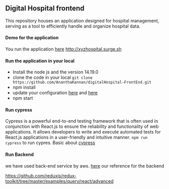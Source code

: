 ## Digital Hospital frontend
This repository houses an application designed for hospital management, 
serving as a tool to efficiently handle and organize hospital data.

#### Demo for the application
You run the application [here](http://xyzhospital.surge.sh) http://xyzhospital.surge.sh

#### Run the application in your local
* Install the node js and the version 14.19.0
* clone the code in your local `git clone https://github.com/AnanthaKannan/digitalHospital-FrontEnd.git`
* npm install
* update your configuration [here](cypress/config)  and [here](src/config/index.ts)
* npm start

#### Run cypress
Cypress is a powerful end-to-end testing framework that is often used in conjunction with React.js to ensure the reliability and functionality of web applications. It allows developers to write and execute automated tests for React.js applications in a user-friendly and intuitive manner.
`npm run cypress` to run cypres. Basic about [cypress](./CYPRESS.md)

#### Run Backend
we have used back-end service by aws. [here](https://github.com/AnanthaKannan/xyzHospital-backend)
our reference for the backend


https://github.com/reduxjs/redux-toolkit/tree/master/examples/query/react/advanced